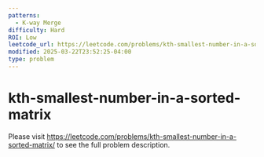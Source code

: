 ```yaml
---
patterns:
  - K-way Merge
difficulty: Hard
ROI: Low
leetcode_url: https://leetcode.com/problems/kth-smallest-number-in-a-sorted-matrix/
modified: 2025-03-22T23:52:25-04:00
type: problem
---
```


# kth-smallest-number-in-a-sorted-matrix

Please visit https://leetcode.com/problems/kth-smallest-number-in-a-sorted-matrix/ to see the full problem description.
